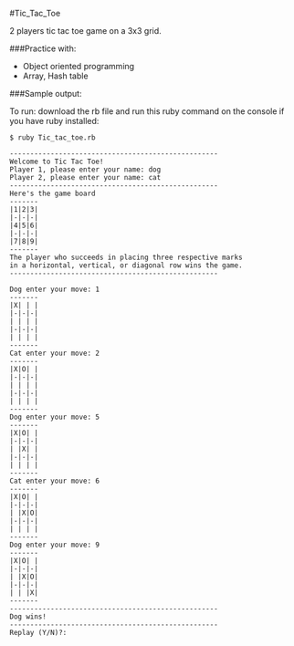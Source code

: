 #Tic_Tac_Toe

2 players tic tac toe game on a 3x3 grid.

###Practice with:

* Object oriented programming
* Array, Hash table

###Sample output:

To run: download the rb file and run this ruby command on the console if you have ruby installed:

    $ ruby Tic_tac_toe.rb
    
```
---------------------------------------------------
Welcome to Tic Tac Toe!
Player 1, please enter your name: dog
Player 2, please enter your name: cat
---------------------------------------------------
Here's the game board
-------
|1|2|3|
|-|-|-|
|4|5|6|
|-|-|-|
|7|8|9|
-------
The player who succeeds in placing three respective marks
in a horizontal, vertical, or diagonal row wins the game.
---------------------------------------------------

Dog enter your move: 1
-------
|X| | |
|-|-|-|
| | | |
|-|-|-|
| | | |
-------
Cat enter your move: 2
-------
|X|O| |
|-|-|-|
| | | |
|-|-|-|
| | | |
-------
Dog enter your move: 5
-------
|X|O| |
|-|-|-|
| |X| |
|-|-|-|
| | | |
-------
Cat enter your move: 6
-------
|X|O| |
|-|-|-|
| |X|O|
|-|-|-|
| | | |
-------
Dog enter your move: 9
-------
|X|O| |
|-|-|-|
| |X|O|
|-|-|-|
| | |X|
-------
---------------------------------------------------
Dog wins!
---------------------------------------------------
Replay (Y/N)?: 

```
